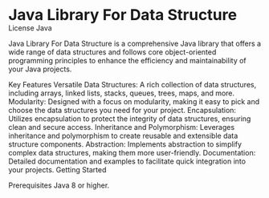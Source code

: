 
<span style="font-size: 30px;">**Java Library For Data Structure**</span>
License
Java

Java Library For Data Structure is a comprehensive Java library that offers a wide range of data structures and follows core object-oriented programming principles to enhance the efficiency and maintainability of your Java projects.

Key Features
Versatile Data Structures: A rich collection of data structures, including arrays, linked lists, stacks, queues, trees, maps, and more.
Modularity: Designed with a focus on modularity, making it easy to pick and choose the data structures you need for your project.
Encapsulation: Utilizes encapsulation to protect the integrity of data structures, ensuring clean and secure access.
Inheritance and Polymorphism: Leverages inheritance and polymorphism to create reusable and extensible data structure components.
Abstraction: Implements abstraction to simplify complex data structures, making them more user-friendly.
Documentation: Detailed documentation and examples to facilitate quick integration into your projects.
Getting Started

Prerequisites
Java 8 or higher.
